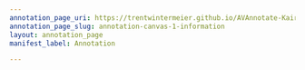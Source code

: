 ```yaml
---
annotation_page_uri: https://trentwintermeier.github.io/AVAnnotate-Kairos-Review/annotations/annotation-canvas-1-information.json
annotation_page_slug: annotation-canvas-1-information
layout: annotation_page
manifest_label: Annotation

---
```

